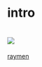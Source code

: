 # intro

# ![](http://data.newdaily.co.kr/data/photos/20170625/art_1498198696.jpg)
[raymen](https://www.youtube.com/watch?v=rBRCMkqBA90)
